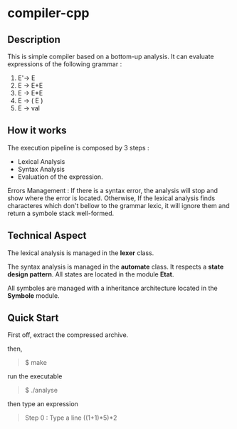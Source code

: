 # compiler-cpp

## Description

This is simple compiler based on a bottom-up analysis. 
It can evaluate expressions of the following grammar :

1) E'-> E
2) E -> E+E
3) E -> E*E
4) E -> ( E )
5) E -> val

## How it works

The execution pipeline is composed by 3 steps :
- Lexical Analysis
- Syntax Analysis
- Evaluation of the expression.

Errors Management : 
If there is a syntax error, the analysis will stop and show where the error is located.
Otherwise, If the lexical analysis finds characteres which don't bellow to the grammar lexic, 
it will ignore them and return a symbole stack well-formed.

## Technical Aspect

The lexical analysis is managed in the <b>lexer</b> class. 

The syntax analysis is managed in the <b>automate</b> class.
It respects a <b>state design pattern</b>. All states are located in the module <b>Etat</b>.

All symboles are managed with a inheritance architecture located in the <b>Symbole</b> module. 

## Quick Start

First off, extract the compressed archive.

then,
> $ make

run the executable
> $ ./analyse

then type an expression
> Step 0 : Type a line 
> ((1+1)\*5)\*2

